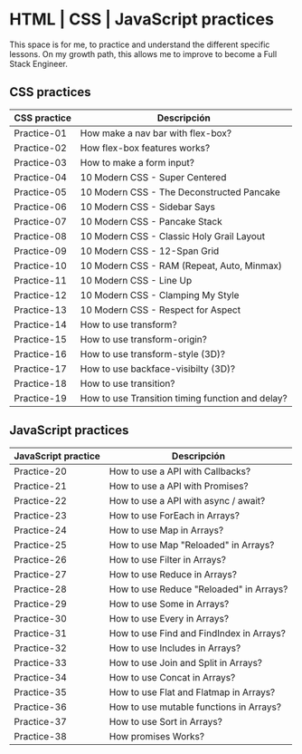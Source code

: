 # HTML | CSS | JavaScript practices

This space is for me, to practice and understand the different specific lessons. On my growth path, this allows me to improve to become a Full Stack Engineer.

## CSS practices

| CSS practice | Descripción                                      |
| ------------ | ------------------------------------------------ |
| Practice-01  | How make a nav bar with flex-box?                |
| Practice-02  | How flex-box features works?                     |
| Practice-03  | How to make a form input?                        |
| Practice-04  | 10 Modern CSS - Super Centered                   |
| Practice-05  | 10 Modern CSS - The Deconstructed Pancake        |
| Practice-06  | 10 Modern CSS - Sidebar Says                     |
| Practice-07  | 10 Modern CSS - Pancake Stack                    |
| Practice-08  | 10 Modern CSS - Classic Holy Grail Layout        |
| Practice-09  | 10 Modern CSS - 12-Span Grid                     |
| Practice-10  | 10 Modern CSS - RAM (Repeat, Auto, Minmax)       |
| Practice-11  | 10 Modern CSS - Line Up                          |
| Practice-12  | 10 Modern CSS - Clamping My Style                |
| Practice-13  | 10 Modern CSS - Respect for Aspect               |
| Practice-14  | How to use transform?                            |
| Practice-15  | How to use transform-origin?                     |
| Practice-16  | How to use transform-style (3D)?                 |
| Practice-17  | How to use backface-visibilty (3D)?              |
| Practice-18  | How to use transition?                           |
| Practice-19  | How to use Transition timing function and delay? |

## JavaScript practices

| JavaScript practice | Descripción                              |
| ------------------- | ---------------------------------------- |
| Practice-20         | How to use a API with Callbacks?         |
| Practice-21         | How to use a API with Promises?          |
| Practice-22         | How to use a API with async / await?     |
| Practice-23         | How to use ForEach in Arrays?            |
| Practice-24         | How to use Map in Arrays?                |
| Practice-25         | How to use Map "Reloaded" in Arrays?     |
| Practice-26         | How to use Filter in Arrays?             |
| Practice-27         | How to use Reduce in Arrays?             |
| Practice-28         | How to use Reduce "Reloaded" in Arrays?  |
| Practice-29         | How to use Some in Arrays?               |
| Practice-30         | How to use Every in Arrays?              |
| Practice-31         | How to use Find and FindIndex in Arrays? |
| Practice-32         | How to use Includes in Arrays?           |
| Practice-33         | How to use Join and Split in Arrays?     |
| Practice-34         | How to use Concat in Arrays?             |
| Practice-35         | How to use Flat and Flatmap in Arrays?   |
| Practice-36         | How to use mutable functions in Arrays?  |
| Practice-37         | How to use Sort in Arrays?               |
| Practice-38         | How promises Works?                      |
